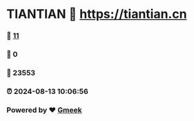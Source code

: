 # TIANTIAN :link: https://tiantian.cn 
### :page_facing_up: [11](https://tiantian.cn/tag.html) 
### :speech_balloon: 0 
### :hibiscus: 23553 
### :alarm_clock: 2024-08-13 10:06:56 
### Powered by :heart: [Gmeek](https://github.com/Meekdai/Gmeek)
